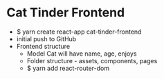 # Cat Tinder Frontend


- $ yarn create react-app cat-tinder-frontend
- initial push to GitHub
- Frontend structure
  - Model Cat will have name, age, enjoys
  - Folder structure - assets, components, pages
  - $ yarn add react-router-dom
